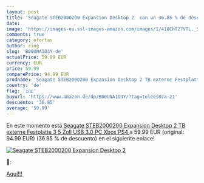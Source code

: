```yaml
---
layout: post
title: 'Seagate STEB2000200 Expansion Desktop 2  con un 36.85 % de descuento'
date: 
image: 'https://images-eu.ssl-images-amazon.com/images/I/418ChT27VTL._SL200_.jpg'
comments: true
category: ofertas
author: ring
slug: 'B00UNA1O3Y-de'
actualPrice: 59.99 EUR
currency: EUR
price: 59.99
comparePrice: 94.99 EUR
prodname: 'Seagate STEB2000200 Expansion Desktop 2 TB externe Festplatte  3 5 Zoll  USB 3.0  PC  Xbox  PS4 '
country: 'de'
flag: '🇩🇪'
buyurl: 'https://www.amazon.de/dp/B00UNA1O3Y/?tag=tolees0ca-21'
descuento: '36.85'
average: '59.99'
---
```


En este momento está [Seagate STEB2000200 Expansion Desktop 2 TB externe Festplatte  3 5 Zoll  USB 3.0  PC  Xbox  PS4 ](https://www.amazon.de/dp/B00UNA1O3Y/?tag=tolees0ca-21) a 59.99 EUR (original: 94.99 EUR) (36.85 %  de descuento) en el siguiente enlace!

[![Seagate STEB2000200 Expansion Desktop 2 ](https://images-eu.ssl-images-amazon.com/images/I/418ChT27VTL._SL200_.jpg)](https://www.amazon.de/dp/B00UNA1O3Y/?tag=tolees0ca-21)

🔎:


[Aquí!!!](https://www.amazon.de/dp/B00UNA1O3Y/?tag=tolees0ca-21)

